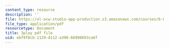 ```yaml
---
content_type: resource
description: ''
file: https://ol-ocw-studio-app-production.s3.amazonaws.com/courses/6-006-introduction-to-algorithms-fall-2011/ebf9f8cb1129d112a39066990693ca6f_B7hVxCmfPtM.pdf
file_type: application/pdf
resourcetype: Document
title: 3play pdf file
uid: ebf9f8cb-1129-d112-a390-66990693ca6f
---
```

